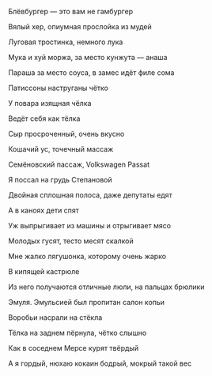 Блёвбургер — это вам не гамбургер

Вялый хер, опиумная прослойка из мудей

Луговая тростинка, немного лука

Мука и хуй моржа, за место кунжута — анаша

Параша за место соуса, в замес идёт филе сома

Патиссоны наструганы чётко

У повара изящная чёлка

Ведёт себя как тёлка

Сыр просроченный, очень вкусно

Кошачий ус, точечный массаж

Семёновский пассаж, Volkswagen Passat

Я поссал на грудь Степановой

Двойная сплошная полоса, даже депутаты едят

А в каноях дети спят

Уж выпрыгивает из машины и отрыгивает мясо

Молодых гусят, тесто месят скалкой

Мне жалко лягушонка, которому очень жарко

В кипящей кастрюле

Из него получаются отличные люли, на пальцах брюлики

Эмуля. Эмульсией был пропитан салон копьи

Воробьи насрали на стёкла

Тёлка на заднем пёрнула, чётко слышно

Как в соседнем Мерсе курят твёрдый

А я гордый, нюхаю кокаин бодрый, мокрый такой вес
